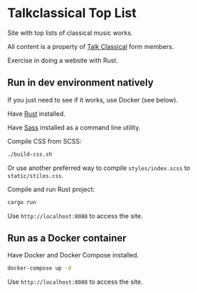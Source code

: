 # Talkclassical Top List

Site with top lists of classical music works.

All content is a property of [Talk Classical](https://talkclassical.com) form members.

Exercise in doing a website with Rust.

## Run in dev environment natively

If you just need to see if it works, use Docker (see below).

Have [Rust](https://www.rust-lang.org/tools/install) installed.

Have [Sass](https://sass-lang.com/install) installed as a command line utility.

Compile CSS from SCSS:

```bash
./build-css.sh
```

Or use another preferred way to compile `styles/index.scss` to `static/stiles.css`.

Compile and run Rust project:

```bash
cargo run
```

Use `http://localhost:8088` to access the site.

## Run as a Docker container

Have Docker and Docker Compose installed.

```bash
docker-compose up -d
```

Use `http://localhost:8088` to access the site.